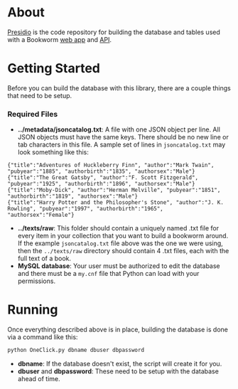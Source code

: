 # About #
[Presidio](https://github.com/bmschmidt/Presidio "Presidio") is the code repository for building the database and tables used with a Bookworm [web app](https://github.com/econpy/BookwormGUI "GUI") and [API](https://github.com/bmschmidt/BookwormAPI "Bookworm API").

# Getting Started #
Before you can build the database with this library, there are a couple things that need to be setup.

### Required Files ###
*  **../metadata/jsoncatalog.txt**: A file with one JSON object per line. All JSON objects must have the same keys. There should be no new line or tab characters in this file. A sample set of lines in `jsoncatalog.txt` may look something like this:

```
{"title":"Adventures of Huckleberry Finn", "author":"Mark Twain", "pubyear":"1885", "authorbirth":"1835", "authorsex":"Male"}
{"title":"The Great Gatsby", "author":"F. Scott Fitzgerald", "pubyear":"1925", "authorbirth":"1896", "authorsex":"Male"}
{"title":"Moby-Dick", "author":"Herman Melville", "pubyear":"1851", "authorbirth":"1819", "authorsex":"Male"}
{"title":"Harry Potter and the Philosopher's Stone", "author":"J. K. Rowling", "pubyear":"1997", "authorbirth":"1965", "authorsex":"Female"}
```
*  **../texts/raw**: This folder should contain a uniquely named .txt file for every item in your collection that you want to build a bookworm around. If the example `jsoncatalog.txt` file above was the one we were using, then the `../texts/raw` directory should contain 4 .txt files, each with the full text of a book.
* **MySQL database**:  Your user must be authorized to edit the database and there must be a `my.cnf` file that Python can load with your permissions.

# Running #
Once everything described above is in place, building the database is done via a command like this:

```python
python OneClick.py dbname dbuser dbpassword
```
 * **dbname**: If the database doesn't exist, the script will create it for you.
 * **dbuser** and **dbpassword**: These need to be setup with the database ahead of time.
